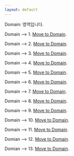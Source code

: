 ```yaml
---
layout: default
---
```



<!-- 링크는 이런식으로 달면 된다. -->
Domain: 영역입니다. 

Domain --> 1. [Move to Domain](./1.md).

Domain --> 2. [Move to Domain](./2.md).

Domain --> 3. [Move to Domain](./3.md).

Domain --> 4. [Move to Domain](./4.md).

Domain --> 5. [Move to Domain](./5.md).

Domain --> 6. [Move to Domain](./6.md).

Domain --> 7. [Move to Domain](./7.md).

Domain --> 8. [Move to Domain](./8.md).

Domain --> 9. [Move to Domain](./9.md).

Domain --> 10. [Move to Domain](./10.md).

Domain --> 11. [Move to Domain](./11.md).

Domian --> 12. [Move to Domain](./12.md).

Domian --> 13. [Move to Domain](./13.md).
